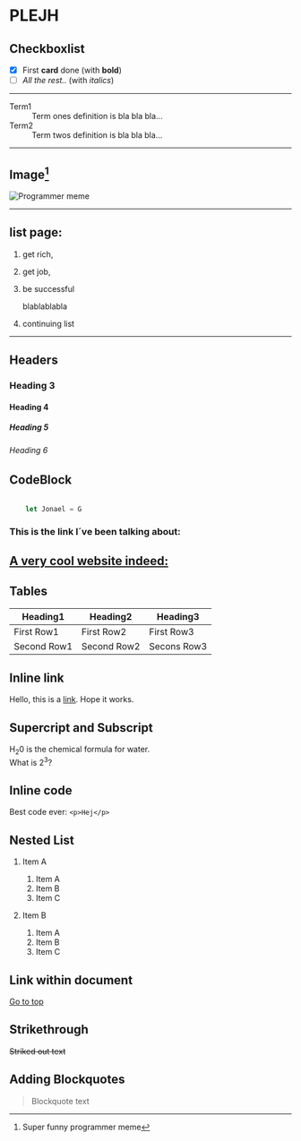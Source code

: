 <h1 id="heading1">PLEJH</h1>
 
## Checkboxlist  
- [x] First __card__ done (with __bold__)
- [ ] _All the rest.._  (with _italics_)

***

<dl>
 <dt>Term1</dt>
 <dd>Term ones definition is bla bla bla...</dd>

 <dt>Term2</dt>
 <dd>Term twos definition is bla bla bla...</dd>
</dl>

___

## Image[^1]

![Programmer meme](https://assets-global.website-files.com/5f3c19f18169b62a0d0bf387/60d33be8cf4ba7565123c8bc_YPD3ulQQAGQpOcnqIm3QzSTRgzmr1SexpW9ZjMpJ1mAnUxx4iF05XOTu44sk0qQG-8XgBcYmGZGAD-5SAZvJl3TjtmhgWnn-w0C2XKwhBscV78RVvhwZfyp0v_Pa6sNj5zxpOvRW.png)

___

## list page:

1. get rich,
2. get job,
3. be successful

    blablablabla

4. continuing list
---


## Headers

### Heading 3
#### Heading 4
##### Heading 5
###### Heading 6

## CodeBlock

```Javascript
        
    let Jonael = G
```    


### This is the link I´ve been talking about:

[A very cool website indeed:](https://www.my90stv.com/)
-------------------------------------------------

## Tables

|Heading1|Heading2|Heading3|
|-------|---------|--------|
|First Row1|First Row2|First Row3|
|Second Row1|Second Row2|Secons Row3|

## Inline link

Hello, this is a [link](https://www.markdownguide.org/basic-syntax/#lists-1). Hope it works.  


## Supercript and Subscript
H<sub>2</sub>0 is the chemical formula for water.  
What is 2<sup>3</sup>?  

## Inline code
Best code ever: `<p>Hej</p>`

[^1]: Super funny programmer meme

## Nested List

1. Item A
    
    1.  Item A
    2. Item B
    3. Item C

2. Item B
    
    1. Item A
    2. Item B
    3. Item C

## Link within document

[Go to top](#heading1)


## Strikethrough

~~Striked out text~~

## Adding Blockquotes

> Blockquote text
